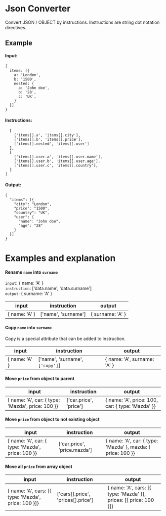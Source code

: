 # Json Converter
Convert JSON / OBJECT by instructions.
Instructions are string dot notation directives.

## Example

#### Input:
```
{
  items: [{
    a: 'London',
    b: '1500',
    nested: {
      a: 'John doe',
      b: '28',
      c: 'UK',
    }
  }]
}
```

#### Instructions:
```
  [
    ['items[].a', 'items[].city'],
    ['items[].b', 'items[].price'],
    ['items[].nested', 'items[].user']
  ],
  [
    ['items[].user.a', 'items[].user.name'],
    ['items[].user.b', 'items[].user.age'],
    ['items[].user.c', 'items[].country'],
  ]
]
```

#### Output:
```
{
  "items": [{
    "city": "London",
    "price": "1500",
    "country": "UK",
    "user": {
      "name": "John doe",
      "age": "28"
    }
  }]
}
```

# Examples and explanation

#### Rename `name` into `surname`
`input`:        { name: 'A' } <br>
`instruction`:  ['data.name', 'data.surname'] <br>
`output`:       { surname: 'A' } <br>

input | instruction | output
--- | --- | ---
{ name: 'A' } | ['name', 'surname'] | { surname: 'A' }

#### Copy `name` into `surname`
Copy is a special attribute that can be added to instruction.

input | instruction | output
--- | --- | ---
{ name: 'A' } | ['name', 'surname', `['copy']`] | { name: 'A', surname: 'A' }

#### Move `price` from object to parent
input | instruction | output
--- | --- | ---
{ name: 'A', car: { type: 'Mazda', price: 100 }} | ['car.price', 'price'] | { name: 'A', price: 100, car: { type: 'Mazda' }}

#### Move `price` from object to not existing object
input | instruction | output
--- | --- | ---
{ name: 'A', car: { type: 'Mazda', price: 100 }} | ['car.price', 'price.mazda'] | { name: 'A', car: { type: 'Mazda' }, mazda: { price: 100 }}

#### Move all `price` from array object
input | instruction | output
--- | --- | ---
{ name: 'A', cars: [{ type: 'Mazda', price: 100 }]} | ['cars[].price', 'prices[].price'] | { name: 'A', cars: [{ type: 'Mazda' }], prices: [{ price: 100 }]}
